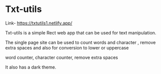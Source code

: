 # Txt-utils

Link- https://txtutils1.netlify.app/

Txt-utils is a simple Rect web app that can be used for text manipulation.

The single page site can be used to count words and character , remove extra spaces and also for conversion to lower or uppercase


 word counter, character counter, remove extra spaces


It also has a dark theme.
